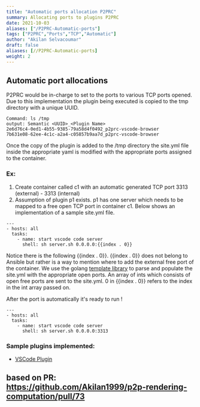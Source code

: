 ```yaml
---
title: "Automatic ports allocation P2PRC"
summary: Allocating ports to plugins P2PRC 
date: 2021-10-03
aliases: ["/P2PRC-Automatic-ports"]
tags: ["P2PRC","Ports","TCP","Automatic"]
author: "Akilan Selvacoumar"
draft: false
aliases: [//P2PRC-Automatic-ports]
weight: 2
---
```


## Automatic port allocations
P2PRC would be in-charge to set to the ports to various TCP ports 
opened. Due to this implementation the plugin being executed is 
copied to the tmp directory with a unique UUID. 
```
Command: ls /tmp
output: Semantic <UUID>_<Plugin Name> 
2e6d76c4-0ed1-4b55-9385-79a58d4f0492_p2prc-vscode-browser                
7b631e08-62ee-4c1c-a2a4-c05857b9aa7d_p2prc-vscode-browser
```
Once the copy of the plugin is added to the /tmp directory 
the site.yml file inside the appropriate yaml is modified 
with the appropriate ports assigned to the container. 

### Ex: 
1. Create container called c1 with an automatic generated TCP port 
   3313 (external) - 3313 (internal)
2. Assumption of plugin p1 exists. p1 has one server which needs to 
   be mapped to a free open TCP port in container c1. Below shows 
   an implementation of a sample site.yml file. 
```
---
- hosts: all
  tasks:
    - name: start vscode code server
      shell: sh server.sh 0.0.0.0:{{index . 0}}
```
Notice there is the following {{index . 0}}. {{index . 0}} does not belong to 
Ansible but rather is a way to mention where to add the external free port 
of the container. We use the golang [template library](https://pkg.go.dev/text/template) 
to parse and populate the site.yml with the appropriate open ports. An array of ints 
which consists of open free ports are sent to the site.yml. 0 in {{index . 0}} refers 
to the index in the int array passed on. 

After the port is automatically it's ready to run !
```
---
- hosts: all
  tasks:
    - name: start vscode code server
      shell: sh server.sh 0.0.0.0:3313
```

### Sample plugins implemented: 
- [VSCode Plugin](https://github.com/Akilan1999/p2prc-vscode-browser)


## based on PR: https://github.com/Akilan1999/p2p-rendering-computation/pull/73